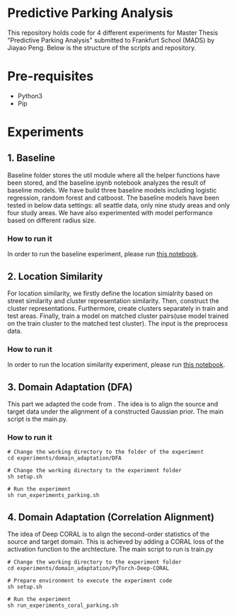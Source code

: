 # Predictive Parking Analysis

This repository holds code for 4 different experiments for Master Thesis "Predictive Parking Analysis" submitted to Frankfurt School (MADS) by Jiayao Peng. Below is the structure of the scripts and repository.



# Pre-requisites
- Python3
- Pip

# Experiments
## 1. Baseline
Baseline folder stores the util module where all the helper functions have been stored, and the baseline.ipynb notebook analyzes the result of baseline models. We have build three baseline models including logistic regression, random forest and catboost. The baseline models have been tested in below data settings: all seattle data, only nine study areas and only four study areas. We have also experimented with model performance based on different radius size. 

### How to run it
In order to run the baseline experiment, please run [this notebook](experiments/baseline/baseline.ipynb).


## 2. Location Similarity
For location similarity, we firstly define the location simialrity based on street similarity and cluster representation similarity. Then, construct the cluster representations. Furthermore, create clusters separately in train and test areas. Finally, train a model on matched cluster pairs(use model trained on the train cluster to the matched test cluster). The input is the preprocess data.

### How to run it
In order to run the location similarity experiment, please run [this notebook](experiments/location_similarity/location_similarity.ipynb).


## 3. Domain Adaptation (DFA)
This part we adapted the code from . The idea is to align the source and target data under the alignment of a constructed Gaussian prior. The main script is the main.py.

### How to run it
```
# Change the working directory to the folder of the experiment
cd experiments/domain_adaptation/DFA

# Change the working directory to the experiment folder
sh setup.sh

# Run the experiment
sh run_experiments_parking.sh
```

## 4. Domain Adaptation (Correlation Alignment)
The idea of Deep CORAL is to align the second-order statistics of the source and target domain. This is achieved by adding a CORAL loss of the activation function to the archtecture. The main script to run is train.py

```
# Change the working directory to the experiment folder
cd experiments/domain_adaptation/PyTorch-Deep-CORAL

# Prepare environment to execute the experiment code
sh setup.sh

# Run the experiment
sh run_experiments_coral_parking.sh
```
